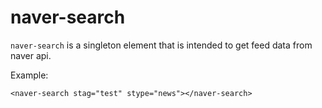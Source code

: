 naver-search
===================

`naver-search` is a singleton element that is intended to get feed data
from naver api. 

Example:

    <naver-search stag="test" stype="news"></naver-search>
    

